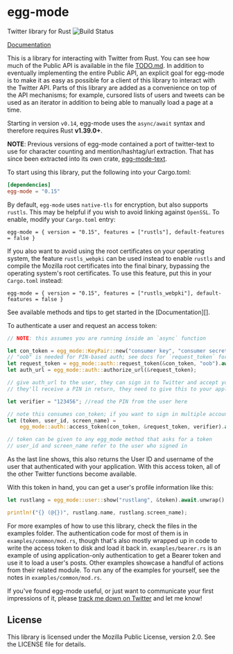 # egg-mode

Twitter library for Rust ![Build Status](https://github.com/egg-mode-rs/egg-mode/workflows/CI/badge.svg)

[Documentation](https://docs.rs/egg-mode/)

This is a library for interacting with Twitter from Rust. You can see how much of the Public API is
available in the file [TODO.md]. In addition to eventually implementing the entire Public API, an
explicit goal for egg-mode is to make it as easy as possible for a client of this library to
interact with the Twitter API. Parts of this library are added as a convenience on top of the API
mechanisms; for example, cursored lists of users and tweets can be used as an iterator in addition
to being able to manually load a page at a time.

Starting in version `v0.14`, egg-mode uses the `async/await` syntax and therefore requires Rust
**v1.39.0+**.

[TODO.md]: https://github.com/egg-mode-rs/egg-mode/blob/master/TODO.md

**NOTE**: Previous versions of egg-mode contained a port of twitter-text to use for character
counting and mention/hashtag/url extraction. That has since been extracted into its own crate,
[egg-mode-text].

[egg-mode-text]: https://github.com/egg-mode-rs/egg-mode-text


To start using this library, put the following into your Cargo.toml:

```TOML
[dependencies]
egg-mode = "0.15"
```

By default, `egg-mode` uses `native-tls` for encryption, but also supports `rustls`.
This may be helpful if you wish to avoid linking against `OpenSSL`.
To enable, modify your `Cargo.toml` entry:

```
egg-mode = { version = "0.15", features = ["rustls"], default-features = false }
```

If you also want to avoid using the root certificates on your operating system, the feature
`rustls_webpki` can be used instead to enable `rustls` and compile the Mozilla root certificates
into the final binary, bypassing the operating system's root certificates. To use this feature, put
this in your `Cargo.toml` instead:

```
egg-mode = { version = "0.15", features = ["rustls_webpki"], default-features = false }
```

See available methods and tips to get started in the [Documentation][].

To authenticate a user and request an access token:

```rust
// NOTE: this assumes you are running inside an `async` function

let con_token = egg_mode::KeyPair::new("consumer key", "consumer secret");
// "oob" is needed for PIN-based auth; see docs for `request_token` for more info
let request_token = egg_mode::auth::request_token(&con_token, "oob").await.unwrap();
let auth_url = egg_mode::auth::authorize_url(&request_token);

// give auth_url to the user, they can sign in to Twitter and accept your app's permissions.
// they'll receive a PIN in return, they need to give this to your application

let verifier = "123456"; //read the PIN from the user here

// note this consumes con_token; if you want to sign in multiple accounts, clone it here
let (token, user_id, screen_name) =
    egg_mode::auth::access_token(con_token, &request_token, verifier).await.unwrap();

// token can be given to any egg_mode method that asks for a token
// user_id and screen_name refer to the user who signed in
```

As the last line shows, this also returns the User ID and username of the user that authenticated
with your application. With this access token, all of the other Twitter functions become available.

With this token in hand, you can get a user's profile information like this:

```rust
let rustlang = egg_mode::user::show("rustlang", &token).await.unwrap();

println!("{} (@{})", rustlang.name, rustlang.screen_name);
```

For more examples of how to use this library, check the files in the examples folder. The
authentication code for most of them is in `examples/common/mod.rs`, though that's also mostly
wrapped up in code to write the access token to disk and load it back in. `examples/bearer.rs` is an
example of using application-only authentication to get a Bearer token and use it to load a user's
posts. Other examples showcase a handful of actions from their related module. To run any of the
examples for yourself, see the notes in `examples/common/mod.rs`.

If you've found egg-mode useful, or just want to communicate your first impressions of it, please
[track me down on Twitter][qm-twitter] and let me know!

[qm-twitter]: https://twitter.com/QuietMisdreavus

## License

This library is licensed under the Mozilla Public License, version 2.0. See the LICENSE file for details.
